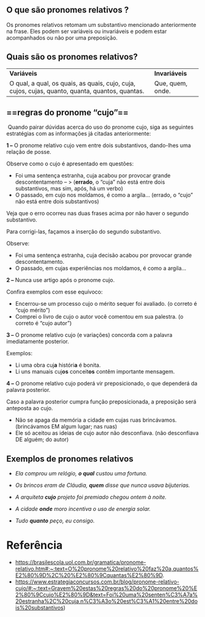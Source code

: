 
## O que são pronomes relativos ?
Os pronomes relativos retomam um substantivo mencionado anteriormente na frase. Eles podem ser variáveis ou invariáveis e podem estar acompanhados ou não por uma preposição.

## **Quais são os pronomes relativos?**

|   |   |
|---|---|
|**Variáveis**|**Invariáveis**|
|O qual, a qual, os quais, as quais, cujo, cuja, cujos, cujas, quanto, quanta, quantos, quantas.|Que, quem, onde.|

## ==regras do pronome “cujo”==

 Quando pairar dúvidas acerca do uso do pronome cujo, siga as seguintes estratégias com as informações já citadas anteriormente:

**1 –** O pronome relativo cujo vem entre dois substantivos, dando-lhes uma relação de posse.

Observe como o cujo é apresentado em questões:

- Foi uma sentença estranha, cuja acabou por provocar grande descontentamento – > (**errado**, o “cuja” não está entre dois substantivos, mas sim, após, há um verbo)
- O passado, em cujo nos moldamos, é como a argila… (errado, o “cujo” não está entre dois substantivos)

Veja que o erro ocorreu nas duas frases acima por não haver o segundo substantivo.

Para corrigi-las, façamos a inserção do segundo substantivo.

Observe:

- Foi uma sentença estranha, cuja decisão acabou por provocar grande descontentamento.
- O passado, em cujas experiências nos moldamos, é como a argila…

**2 –** Nunca use artigo após o pronome cujo.

Confira exemplos com esse equívoco:

- Encerrou-se um processo cujo o mérito sequer foi avaliado. (o correto é “cujo mérito”)
- Comprei o livro de cujo o autor você comentou em sua palestra. (o correto é “cujo autor”)

**3 –** O pronome relativo cujo (e variações) concorda com a palavra imediatamente posterior.

Exemplos:

- Li uma obra cuj**a** históri**a** é bonita.
- Li uns manuais cuj**os** conceit**os** contêm importante mensagem.

**4 –** O pronome relativo cujo poderá vir preposicionado, o que dependerá da palavra posterior.

Caso a palavra posterior cumpra função preposicionada, a preposição será anteposta ao cujo.

- Não se apaga da memória a cidade em cujas ruas brincávamos. (brincávamos EM algum lugar; nas ruas)
- Ele só aceitou as ideias de cujo autor não desconfiava. (não desconfiava DE alguém; do autor)

## **Exemplos de pronomes relativos**

- _Ela comprou um relógio, **o qual** custou uma fortuna._

- _Os brincos eram de Cláudia, **quem** disse que nunca usava bijuterias._

- _A arquiteta **cujo** projeto foi premiado chegou ontem à noite._

- _A cidade **onde** moro incentiva o uso de energia solar._

- _Tudo **quanto** peço, eu consigo._
# Referência
- https://brasilescola.uol.com.br/gramatica/pronome-relativo.htm#:~:text=O%20pronome%20relativo%20faz%20a,quantos%E2%80%9D%2C%20%E2%80%9Cquantas%E2%80%9D.
- https://www.estrategiaconcursos.com.br/blog/pronome-relativo-cujo/#:~:text=Gravem%20estas%20regras%20do%20pronome%20%E2%80%9Ccujo%E2%80%9D&text=Foi%20uma%20senten%C3%A7a%20estranha%2C%20cuja,n%C3%A3o%20est%C3%A1%20entre%20dois%20substantivos)